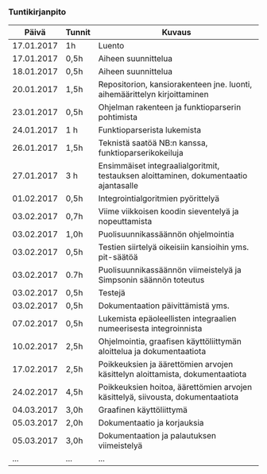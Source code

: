 ### Tuntikirjanpito
Päivä | Tunnit | Kuvaus
--------------- | ----- | ------
17.01.2017 | 1h | Luento
17.01.2017 | 0,5h | Aiheen suunnittelua
18.01.2017 | 0,5h | Aiheen suunnittelua
20.01.2017 | 1,5h | Repositorion, kansiorakenteen jne. luonti, aihemäärittelyn kirjoittaminen
23.01.2017 | 0,5h | Ohjelman rakenteen ja funktioparserin pohtimista
24.01.2017 | 1 h  | Funktioparserista lukemista
26.01.2017 | 1,5h | Teknistä saatöä NB:n kanssa, funktioparserikokeiluja
27.01.2017 | 3 h  | Ensimmäiset integraalialgoritmit, testauksen aloittaminen, dokumentaatio ajantasalle
01.02.2017 | 0,5h | Integrointialgoritmien pyörittelyä
03.02.2017 | 0,7h | Viime viikkoisen koodin sieventelyä ja nopeuttamista
03.02.2017 | 1,0h | Puolisuunnikassäännön ohjelmointia
03.02.2017 | 0,5h | Testien siirtelyä oikeisiin kansioihin yms. pit-säätöä
03.02.2017 | 0.7h | Puolisuunnikassäännön viimeistelyä ja Simpsonin säännön toteutus
03.02.2017 | 0,5h | Testejä
03.02.2017 | 0,5h | Dokumentaation päivittämistä yms. 
07.02.2017 | 0,5h | Lukemista epäoleellisten integraalien numeerisesta integroinnista
10.02.2017 | 2,5h | Ohjelmointia, graafisen käyttöliittymän aloittelua ja dokumentaatiota
17.02.2017 | 2,5h | Poikkeuksien ja äärettömien arvojen käsittelyn aloittamista, dokumentaatiota
24.02.2017 | 4,5h | Poikkeuksien hoitoa, äärettömien arvojen käsittelyä, siivousta, dokumentaatiota
04.03.2017 | 3,0h | Graafinen käyttöliittymä
05.03.2017 | 2,0h | Dokumentaatio ja korjauksia
05.03.2017 | 3,0h | Dokumentaation ja palautuksen viimeistelyä
... | ... | ...
